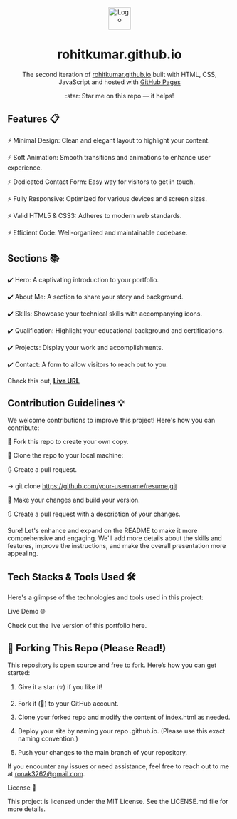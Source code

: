 <div align="center">
  <a href="https://github.com/rohit-kumar7053/resume" target="_blank">  
    <img alt="Logo" src="https://github.com/rohit-kumar7053/resumepackages/images/logo.webp" width="50" />
  </a>
</div>
<h1 align="center">
  rohitkumar.github.io
</h1>
<p align="center">
  The second iteration of <a href="https://github.com/rohit-kumar7053/resume" target="_blank">rohitkumar.github.io</a> built with HTML, CSS, JavaScript and hosted with <a href="https://pages.github.com/" target="_blank">GitHub Pages</a>
</p>

<!-- website version -->
<!-- <p align="center">
  Previous versions:
  <a href="https://github.com/rohit-kumar7053/resume" target="_blank">v1</a>
</p> -->

<p align="center">
  :star: Star me on this repo — it helps!
</p>

## Features 📋

⚡️ Minimal Design: Clean and elegant layout to highlight your content.

⚡️ Soft Animation: Smooth transitions and animations to enhance user experience.

⚡️ Dedicated Contact Form: Easy way for visitors to get in touch.

⚡️ Fully Responsive: Optimized for various devices and screen sizes.

⚡️ Valid HTML5 & CSS3: Adheres to modern web standards.

⚡️ Efficient Code: Well-organized and maintainable codebase.


## Sections 📚

✔️ Hero: A captivating introduction to your portfolio.

✔️ About Me: A section to share your story and background.

✔️ Skills: Showcase your technical skills with accompanying icons.

✔️ Qualification: Highlight your educational background and certifications.

✔️ Projects: Display your work and accomplishments.

✔️ Contact: A form to allow visitors to reach out to you.

Check this out, **[Live URL](https://github.com/rohit-kumar7053/resume)**

## Contribution Guidelines 💡

We welcome contributions to improve this project! Here's how you can contribute:

🍴 Fork this repo to create your own copy.

👯 Clone the repo to your local machine:

🔃 Create a pull request.

->  git clone https://github.com/your-username/resume.git
 
🔨 Make your changes and build your version.

🔃 Create a pull request with a description of your changes.

Sure! Let's enhance and expand on the README to make it more comprehensive and engaging. We'll add more details about the skills and features, improve the instructions, and make the overall presentation more appealing.

## Tech Stacks & Tools Used 🛠️

Here's a glimpse of the technologies and tools used in this project:

Live Demo 🌐

Check out the live version of this portfolio here.


## 🚨 Forking This Repo (Please Read!)

This repository is open source and free to fork. Here’s how you can get started:

1. Give it a star (:star:) if you like it!
 
2. Fork it (:fork_and_knife:) to your GitHub account.
 
3. Clone your forked repo and modify the content of index.html as needed.
 
4. Deploy your site by naming your repo <your-github-username>.github.io. (Please use this exact naming convention.)
 
5. Push your changes to the main branch of your repository.
 
If you encounter any issues or need assistance, feel free to reach out to me at <a href="mailto:ronak3262@gmail.com">ronak3262@gmail.com</a>.

License 📄

This project is licensed under the MIT License. See the LICENSE.md file for more details.

